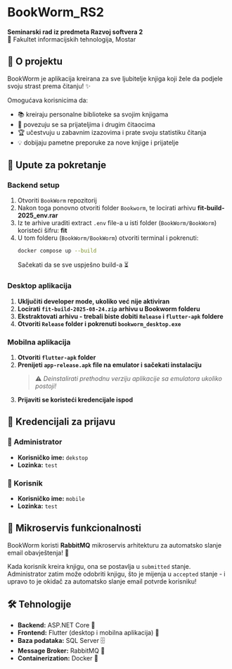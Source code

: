 # BookWorm_RS2

**Seminarski rad iz predmeta Razvoj softvera 2**  
📍 Fakultet informacijskih tehnologija, Mostar

## 📖 O projektu

BookWorm je aplikacija kreirana za sve ljubitelje knjiga koji žele da podjele svoju strast prema čitanju! ✨

Omogućava korisnicima da:
- 📚 kreiraju personalne biblioteke sa svojim knjigama
- 🤝 povezuju se sa prijateljima i drugim čitaocima
- 🏆 učestvuju u zabavnim izazovima i prate svoju statistiku čitanja
- 💡 dobijaju pametne preporuke za nove knjige i prijatelje

## 🚀 Upute za pokretanje

### Backend setup

1. Otvoriti `BookWorm` repozitorij
2. Nakon toga ponovno otvoriti folder `Bookworm`, te locirati arhivu **fit-build-2025_env.rar**
3. Iz te arhive uraditi extract `.env` file-a u isti folder (`BookWorm/BookWorm`) koristeći šifru: **fit**
4. U tom folderu (`BookWorm/BookWorm`) otvoriti terminal i pokrenuti:
   ```bash
   docker compose up --build
   ```
   Sačekati da se sve uspješno build-a ⏳

### Desktop aplikacija

1. **Uključiti developer mode, ukoliko već nije aktiviran**
2. **Locirati `fit-build-2025-08-24.zip` arhivu u Bookworm folderu**
3. **Ekstraktovati arhivu - trebali biste dobiti `Release` i `flutter-apk` foldere**
4. **Otvoriti `Release` folder i pokrenuti `bookworm_desktop.exe`**

### Mobilna aplikacija

1. **Otvoriti `flutter-apk` folder**
2. **Prenijeti `app-release.apk` file na emulator i sačekati instalaciju**
   > ⚠️ *Deinstalirati prethodnu verziju aplikacije sa emulatora ukoliko postoji!*
3. **Prijaviti se koristeći kredencijale ispod**

## 🔐 Kredencijali za prijavu

### 👑 Administrator
- **Korisničko ime:** `dekstop`
- **Lozinka:** `test`

### 👤 Korisnik
- **Korisničko ime:** `mobile`
- **Lozinka:** `test`

## 🔧 Mikroservis funkcionalnosti

BookWorm koristi **RabbitMQ** mikroservis arhitekturu za automatsko slanje email obavještenja! 📧

Kada korisnik kreira knjigu, ona se postavlja u `submitted` stanje. Administrator zatim može odobriti knjigu, što je mijenja u `accepted` stanje - i upravo to je okidač za automatsko slanje email potvrde korisniku!

## 🛠️ Tehnologije

- **Backend:** ASP.NET Core 🔧
- **Frontend:** Flutter (desktop i mobilna aplikacija) 🎯
- **Baza podataka:** SQL Server 🗄️
- **Message Broker:** RabbitMQ 🐰
- **Containerization:** Docker 🐳
